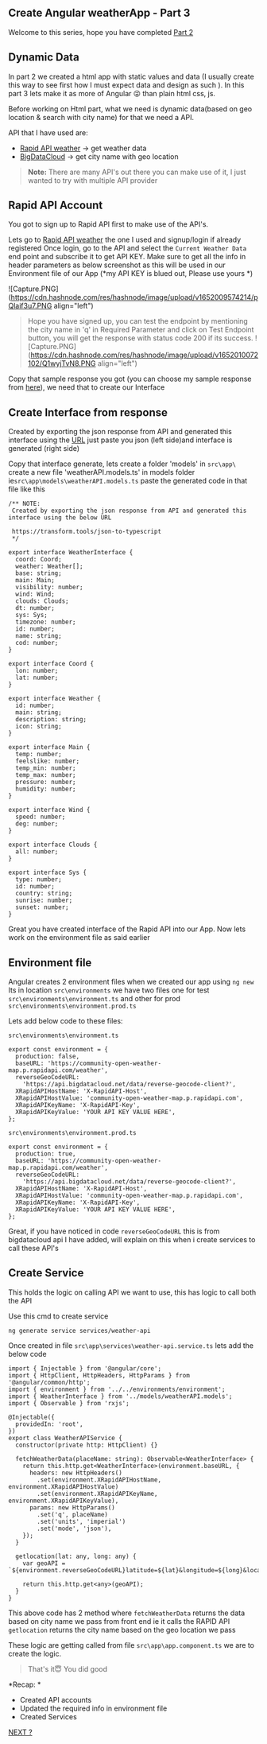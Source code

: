 ## Create Angular weatherApp - Part 3

Welcome to this series, hope you have completed [Part 2](https://shijoshaji.hashnode.dev/create-angular-weatherapp-part-2)

## Dynamic Data
In part 2 we created a html app with static values and data (I usually create this way to see first how I must expect data and design as such ). In this part 3 lets make it as more of Angular 😜 than plain html css, js.

Before working on Html part, what we need is dynamic data(based on geo location & search with city name) for that we need a API.

API that I have used are:
- [Rapid API weather](https://rapidapi.com/community/api/open-weather-map) -> get weather data
- [BigDataCloud](https://www.bigdatacloud.com/blog/convert-getcurrentposition-free-reversegeocoding-api) -> get city name with geo location
> **Note:** There are many API's out there you can make use of it, I just wanted to try with multiple API provider

## Rapid API Account
You got to sign up to Rapid API first to make use of the API's.

Lets go to [Rapid API weather](https://rapidapi.com/community/api/open-weather-map) the one I used and signup/login if already registered
Once login, go to the API and select the `Current Weather Data` end point and subscribe it to get API KEY.
Make sure to get all the info in header parameters as below screenshot as this will be used in our Environment file of our App (*my API KEY is blued out, Please use yours *)

![Capture.PNG](https://cdn.hashnode.com/res/hashnode/image/upload/v1652009574214/pQlaif3u7.PNG align="left")

> Hope you have signed up, you can test the endpoint by mentioning the city name in 'q' in Required Parameter and click on Test Endpoint button, you will get the response with status code 200 if its success.
![Capture.PNG](https://cdn.hashnode.com/res/hashnode/image/upload/v1652010072102/Q1wyjTvN8.PNG align="left")

Copy that sample response you got (you can choose my sample response from [here](https://github.com/shijoshaji/weatherApp/blob/main/src/app/services/sampleResponse.json)), we need that to create our Interface

## Create Interface from response
Created by exporting the json response from API and generated this interface using the [URL]( https://transform.tools/json-to-typescript) just paste you json (left side)and interface is generated (right side)

Copy that interface generate, lets create a folder 'models' in `src\app\` create a new file 'weatherAPI.models.ts' in models folder ie`src\app\models\weatherAPI.models.ts` paste the generated code in that file like this

```
/** NOTE:
 Created by exporting the json response from API and generated this interface using the below URL
 
 https://transform.tools/json-to-typescript
 */

export interface WeatherInterface {
  coord: Coord;
  weather: Weather[];
  base: string;
  main: Main;
  visibility: number;
  wind: Wind;
  clouds: Clouds;
  dt: number;
  sys: Sys;
  timezone: number;
  id: number;
  name: string;
  cod: number;
}

export interface Coord {
  lon: number;
  lat: number;
}

export interface Weather {
  id: number;
  main: string;
  description: string;
  icon: string;
}

export interface Main {
  temp: number;
  feelslike: number;
  temp_min: number;
  temp_max: number;
  pressure: number;
  humidity: number;
}

export interface Wind {
  speed: number;
  deg: number;
}

export interface Clouds {
  all: number;
}

export interface Sys {
  type: number;
  id: number;
  country: string;
  sunrise: number;
  sunset: number;
}

``` 

Great you have created interface of the Rapid API into our App.
Now lets work on the environment file as said earlier

## Environment file
Angular creates 2 environment files when we created our app using `ng new` 
Its in location `src\environments` we have two files one for test `src\environments\environment.ts` and other for prod `src\environments\environment.prod.ts`

Lets add below code to these files:

`src\environments\environment.ts`

```
export const environment = {
  production: false,
  baseURL: 'https://community-open-weather-map.p.rapidapi.com/weather',
  reverseGeoCodeURL:
    'https://api.bigdatacloud.net/data/reverse-geocode-client?',
  XRapidAPIHostName: 'X-RapidAPI-Host',
  XRapidAPIHostValue: 'community-open-weather-map.p.rapidapi.com',
  XRapidAPIKeyName: 'X-RapidAPI-Key',
  XRapidAPIKeyValue: 'YOUR API KEY VALUE HERE',
};
```
`src\environments\environment.prod.ts`

```
export const environment = {
  production: true,
  baseURL: 'https://community-open-weather-map.p.rapidapi.com/weather',
  reverseGeoCodeURL:
    'https://api.bigdatacloud.net/data/reverse-geocode-client?',
  XRapidAPIHostName: 'X-RapidAPI-Host',
  XRapidAPIHostValue: 'community-open-weather-map.p.rapidapi.com',
  XRapidAPIKeyName: 'X-RapidAPI-Key',
  XRapidAPIKeyValue: 'YOUR API KEY VALUE HERE',
};
```
Great, if you have noticed in code `reverseGeoCodeURL` this is from bigdatacloud api I have added, will explain on this when i create services to call these API's

## Create Service
This holds the logic on calling API we want to use, this has logic to call both the API

Use this cmd to create service
```
ng generate service services/weather-api
```
 Once created in file `src\app\services\weather-api.service.ts` lets add the below code

```
import { Injectable } from '@angular/core';
import { HttpClient, HttpHeaders, HttpParams } from '@angular/common/http';
import { environment } from '../../environments/environment';
import { WeatherInterface } from '../models/weatherAPI.models';
import { Observable } from 'rxjs';

@Injectable({
  providedIn: 'root',
})
export class WeatherAPIService {
  constructor(private http: HttpClient) {}

  fetchWeatherData(placeName: string): Observable<WeatherInterface> {
    return this.http.get<WeatherInterface>(environment.baseURL, {
      headers: new HttpHeaders()
        .set(environment.XRapidAPIHostName, environment.XRapidAPIHostValue)
        .set(environment.XRapidAPIKeyName, environment.XRapidAPIKeyValue),
      params: new HttpParams()
        .set('q', placeName)
        .set('units', 'imperial')
        .set('mode', 'json'),
    });
  }

  getlocation(lat: any, long: any) {
    var geoAPI = `${environment.reverseGeoCodeURL}latitude=${lat}&longitude=${long}&localityLanguage=en`;

    return this.http.get<any>(geoAPI);
  }
}
```
This above code has 2 method where `fetchWeatherData` returns the data based on city name we pass from front end ie it calls the RAPID API
`getlocation` returns the city name based on the geo location we pass 

These logic are getting called from file `src\app\app.component.ts` we are to create the logic.

> That's it😇 You did good

*Recap: *
- Created API accounts
- Updated the required info in environment file
- Created Services

[NEXT ?](https://shijoshaji.hashnode.dev/create-angular-weatherapp-part-4)


